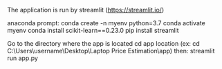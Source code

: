 The application is run by streamlit (https://streamlit.io/)

anaconda prompt:
conda create -n myenv python=3.7
conda activate myenv
conda install scikit-learn==0.23.0
pip install streamlit

Go to the directory where the app is located
cd app location
(ex: cd C:\Users\username\Desktop\Laptop Price Estimation\app)
then:
streamlit run app.py
